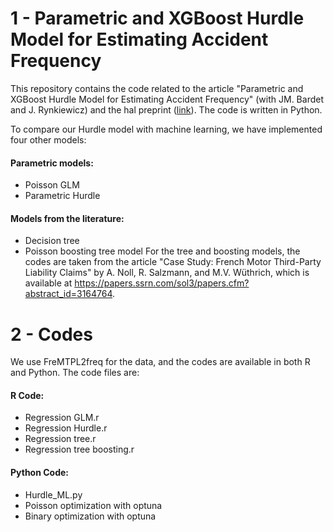 # 1 - Parametric and XGBoost Hurdle Model for Estimating Accident Frequency
This repository contains the code related to the article "Parametric and XGBoost Hurdle Model for Estimating Accident Frequency" (with JM. Bardet and J. Rynkiewicz) and the hal preprint (<html><a href="https://hal.science/hal-03739838/document">link</a></html>). The code is written in Python.

To compare our Hurdle model with machine learning, we have implemented four other models:

#### Parametric models:
- Poisson GLM
- Parametric Hurdle
#### Models from the literature:
- Decision tree
- Poisson boosting tree model
For the tree and boosting models, the codes are taken from the article "Case Study: French Motor Third-Party Liability Claims" by A. Noll, R. Salzmann, and M.V. Wüthrich, which is available at https://papers.ssrn.com/sol3/papers.cfm?abstract_id=3164764.

# 2 - Codes
We use FreMTPL2freq for the data, and the codes are available in both R and Python. The code files are:

#### R Code:
- Regression GLM.r
- Regression Hurdle.r
- Regression tree.r
- Regression tree boosting.r

#### Python Code:
- Hurdle_ML.py
- Poisson optimization with optuna
- Binary optimization with optuna
